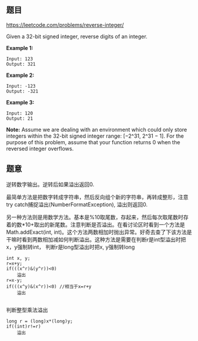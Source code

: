 ## 题目

https://leetcode.com/problems/reverse-integer/

Given a 32-bit signed integer, reverse digits of an integer.

**Example 1:**

```
Input: 123
Output: 321
```

**Example 2:**

```
Input: -123
Output: -321
```

**Example 3:**

```
Input: 120
Output: 21
```

**Note:**
Assume we are dealing with an environment which could only store integers within the 32-bit signed integer range: [−2^31,  2^31 − 1]. For the purpose of this problem, assume that your function returns 0 when the reversed integer overflows.



## 题意

逆转数字输出。逆转后如果溢出返回0.

最简单方法是把数字转成字符串，然后反向组个新的字符串，再转成整形，注意try catch捕捉溢出(NumberFormatException), 溢出则返回0.



另一种方法则是用数学方法。基本是%10取尾数，存起来，然后每次取尾数时存着的数*10+取出的新尾数。注意判断是否溢出。在看讨论区时看到一个方法是Math.addExact(int, int)。这个方法两数相加时抛出异常。好奇去查了下该方法是干嘛时看到两数相加减如何判断溢出。这种方法是需要在判断r是int型溢出时把x，y强制转int， 判断r是long型溢出时把x, y强制转long

```
int x, y;
r=x+y;
if(((x^r)&(y^r))<0)
	溢出
r=x-y;
if(((x^y)&(x^r))<0) //相当于x=r+y
	溢出
	
```

判断整型乘法溢出

```
long r = (long)x*(long)y;
if((int)r!=r)
	溢出
```

